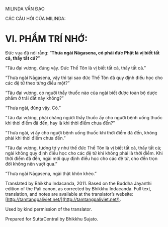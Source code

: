  

MILINDA VẤN ĐẠO

CÁC CÂU HỎI CỦA MILINDA:

# VI. PHẨM TRÍ NHỚ:

Đức vua đã nói rằng: “**Thưa ngài Nāgasena, có phải đức Phật là vị biết tất cả, thấy tất cả?**”

“Tâu đại vương, đúng vậy. Đức Thế Tôn là vị biết tất cả, thấy tất cả.”

“Thưa ngài Nāgasena, vậy thì tại sao đức Thế Tôn đã quy định điều học cho các đệ tử theo từng điều một?”

“Tâu đại vương, có người thầy thuốc nào của ngài biết được toàn bộ dược phẩm ở trái đất này không?”

“Thưa ngài, đúng vậy. Có.”

“Tâu đại vương, phải chăng người thầy thuốc ấy cho người bệnh uống thuốc khi thời điểm đã đến, hay là khi thời điểm chưa đến?”

“Thưa ngài, vị ấy cho người bệnh uống thuốc khi thời điểm đã đến, không phải khi thời điểm chưa đến.”

“Tâu đại vương, tương tợ y như thế đức Thế Tôn là vị biết tất cả, thấy tất cả; ngài không quy định điều học cho các đệ tử khi không phải là thời điểm. Khi thời điểm đã đến, ngài mới quy định điều học cho các đệ tử, cho đến trọn đời không nên vượt qua.”

“Thưa ngài Nāgasena, ngài thật khôn khéo.”

Translated by Bhikkhu Indacanda, 2011. Based on the Buddha Jayanthi edition of the Pali canon, as corrected by Bhikkhu Indacanda. Full text, translation, and notes are available at the translator’s website: [http://tamtangpaliviet.net/](http://tamtangpaliviet.net/).

Used by kind permission of the translator.

Prepared for SuttaCentral by Bhikkhu Sujato.